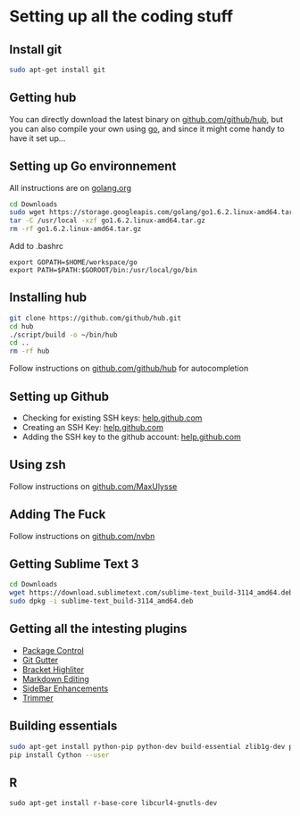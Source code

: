 # Setting up all the coding stuff

## Install git

``` bash
sudo apt-get install git
```

## Getting hub

You can directly download the latest binary on [github.com/github/hub](https://github.com/github/hub/), but you can also compile your own using [go](https://golang.org/), and since it might come handy to have it set up...

## Setting up Go environnement

All instructions are on [golang.org](https://golang.org/doc/install?download=go1.6.2.linux-amd64.tar.gz)
```bash
cd Downloads
sudo wget https://storage.googleapis.com/golang/go1.6.2.linux-amd64.tar.gz
tar -C /usr/local -xzf go1.6.2.linux-amd64.tar.gz
rm -rf go1.6.2.linux-amd64.tar.gz
```

Add to .bashrc
```
export GOPATH=$HOME/workspace/go
export PATH=$PATH:$GOROOT/bin:/usr/local/go/bin
```

## Installing hub
```bash
git clone https://github.com/github/hub.git
cd hub
./script/build -o ~/bin/hub
cd ..
rm -rf hub
```
Follow instructions on [github.com/github/hub](https://github.com/github/hub/tree/master/etc) for autocompletion

## Setting up Github

- Checking for existing SSH keys: [help.github.com](https://help.github.com/articles/checking-for-existing-ssh-keys/#platform-linux)
- Creating an SSH Key: [help.github.com](https://help.github.com/articles/generating-a-new-ssh-key-and-adding-it-to-the-ssh-agent/#platform-linux)
- Adding the SSH key to the github account: [help.github.com](https://help.github.com/articles/adding-a-new-ssh-key-to-your-github-account/#platform-linux)

## Using zsh

Follow instructions on [github.com/MaxUlysse](https://github.com/MaxUlysse/myzsh)

## Adding The Fuck

Follow instructions on [github.com/nvbn](https://github.com/nvbn/thefuck)

## Getting Sublime Text 3

```bash
cd Downloads
wget https://download.sublimetext.com/sublime-text_build-3114_amd64.deb
sudo dpkg -i sublime-text_build-3114_amd64.deb
```

## Getting all the intesting plugins

- [Package Control](https://packagecontrol.io/installation)
- [Git Gutter](https://github.com/jisaacks/GitGutter)
- [Bracket Highliter](https://packagecontrol.io/packages/BracketHighlighter)
- [Markdown Editing](https://github.com/SublimeText-Markdown/MarkdownEditing)
- [SideBar Enhancements](https://github.com/titoBouzout/SideBarEnhancements/tree/st3)
- [Trimmer](https://github.com/jonlabelle/Trimmer)

## Building essentials

```bash
sudo apt-get install python-pip python-dev build-essential zlib1g-dev python3-dev python3-pip
pip install Cython --user
```

## R

```
sudo apt-get install r-base-core libcurl4-gnutls-dev
```
